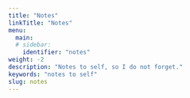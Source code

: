 ```yaml
---
title: "Notes"
linkTitle: "Notes"
menu:
  main:
  # sidebar:
    identifier: "notes"
weight: -2
description: "Notes to self, so I do not forget."
keywords: "notes to self"
slug: notes
---
```

